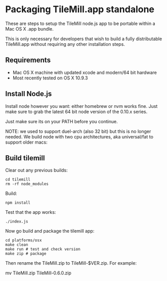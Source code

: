 # Packaging TileMill.app standalone

These are steps to setup the TileMill node.js app to be portable within a Mac OS X .app bundle.

This is only necessary for developers that wish to build a fully distributable TileMill.app without requiring any other installation steps.

## Requirements

 - Mac OS X machine with updated xcode and modern/64 bit hardware
 - Most recently tested on OS X 10.9.3

## Install Node.js

Install node however you want: either homebrew or nvm works fine. Just make sure to grab the latest 64 bit node version of the 0.10.x series.

Just make sure its on your PATH before you continue.

NOTE: we used to support duel-arch (also 32 bit) but this is no longer needed.
We build node with two cpu architectures, aka universal/fat to support older macs:

## Build tilemill

Clear out any previous builds:

    cd tilemill
    rm -rf node_modules

Build:

    npm install

Test that the app works:

    ./index.js

Now go build and package the tilemill app:

    cd platforms/osx
    make clean
    make run # test and check version
    make zip # package

Then rename the TileMill.zip to TileMill-$VER.zip. For example:

   mv TileMill.zip TileMill-0.6.0.zip

